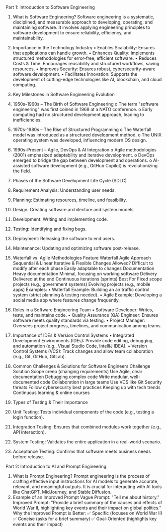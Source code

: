 Part 1: Introduction to Software Engineering

1. What is Software Engineering?
Software engineering is a systematic, disciplined, and measurable approach to developing, operating, and maintaining software. It involves applying engineering principles to software development to ensure reliability, efficiency, and maintainability.

2. Importance in the Technology Industry
•	Enables Scalability: Ensures that applications can handle growth.
•	Enhances Quality: Implements structured methodologies for error-free, efficient software.
•	Reduces Costs & Time: Encourages reusability and structured workflows, saving resources.
•	Improves Security: Ensures robust, cybersecurity-aware software development.
•	Facilitates Innovation: Supports the development of cutting-edge technologies like AI, blockchain, and cloud computing.

3. Key Milestones in Software Engineering Evolution

1.	1950s-1960s – The Birth of Software Engineering
o	The term "software engineering" was first coined in 1968 at a NATO conference.
o	Early computing had no structured development approach, leading to inefficiencies.

2.	1970s-1980s – The Rise of Structured Programming
o	The Waterfall model was introduced as a structured development method.
o	The UNIX operating system was developed, influencing modern OS design.

3.	1990s-Present – Agile, DevOps & AI Integration
o	Agile methodologies (2001) emphasized adaptability and iterative development.
o	DevOps emerged to bridge the gap between development and operations.
o	AI-assisted software development (e.g., GitHub Copilot) is revolutionizing the field.

4. Phases of the Software Development Life Cycle (SDLC)

1.	Requirement Analysis: Understanding user needs.
2.	Planning: Estimating resources, timeline, and feasibility.
3.	Design: Creating software architecture and system models.
4.	Development: Writing and implementing code.
5.	Testing: Identifying and fixing bugs.
6.	Deployment: Releasing the software to end users.
7.	Maintenance: Updating and optimizing software post-release.

5. Waterfall vs. Agile Methodologies
Feature	Waterfall	Agile
Approach	Sequential & Linear	Iterative & Flexible
Changes Allowed?	Difficult to modify after each phase	Easily adaptable to changes
Documentation	Heavy documentation	Minimal, focusing on working software
Delivery	Delivered at the end	Continuous iterations (sprints)
Best For	Fixed scope projects (e.g., government systems)	Evolving projects (e.g., mobile apps)
Examples:
•	Waterfall Example: Building an air traffic control system (strict planning & testing needed).
•	Agile Example: Developing a social media app where features change frequently.

6. Roles in a Software Engineering Team
•	Software Developer: Writes, tests, and maintains code.
•	Quality Assurance (QA) Engineer: Ensures software meets quality standards via testing.
•	Project Manager: Oversees project progress, timelines, and communication among teams.

7. Importance of IDEs & Version Control Systems
•	Integrated Development Environments (IDEs): Provide code editing, debugging, and automation (e.g., Visual Studio Code, IntelliJ IDEA).
•	Version Control Systems (VCS): Track changes and allow team collaboration (e.g., Git, GitHub, GitLab).

8. Common Challenges & Solutions for Software Engineers
Challenge	Solution
Scope creep (changing requirements)	Use Agile, clear documentation
Debugging complex code	Write modular, well-documented code
Collaboration in large teams	Use VCS like Git
Security threats	Follow cybersecurity best practices
Keeping up with tech trends	Continuous learning & online courses

9. Types of Testing & Their Importance
1.	Unit Testing: Tests individual components of the code (e.g., testing a login function).
2.	Integration Testing: Ensures that combined modules work together (e.g., API interaction).
3.	System Testing: Validates the entire application in a real-world scenario.
4.	Acceptance Testing: Confirms that software meets business needs before release.

Part 2: Introduction to AI and Prompt Engineering
1. What is Prompt Engineering?
Prompt engineering is the process of crafting effective input instructions for AI models to generate accurate, relevant, and meaningful outputs. It is crucial for interacting with AI tools like ChatGPT, MidJourney, and Stable Diffusion.
2. Example of an Improved Prompt
Vague Prompt:
"Tell me about history."
Improved Prompt:
"Provide a brief summary of the causes and effects of World War II, highlighting key events and their impact on global politics."
Why the Improved Prompt is Better:
✅ Specific (focuses on World War II)
✅ Concise (asks for a brief summary)
✅ Goal-Oriented (highlights key events and their impact)

